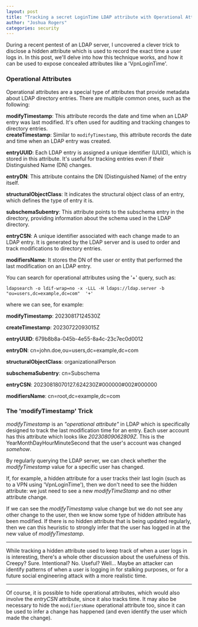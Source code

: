 ```yaml
---
layout: post
title: "Tracking a secret LoginTime LDAP attribute with Operational Attributes"
author: "Joshua Rogers"
categories: security
---
```


During a recent pentest of an LDAP server, I uncovered a clever trick to disclose a hidden attribute which is used to record the exact time a user logs in. In this post, we'll delve into how this technique works, and how it can be used to expose concealed attributes like a 'VpnLoginTime'.


### Operational Attributes

Operational attributes are a special type of attributes that provide metadata about LDAP directory entries. There are multiple common ones, such as the following:

**modifyTimestamp**: This attribute records the date and time when an LDAP entry was last modified. It's often used for auditing and tracking changes to directory entries. \
**createTimestamp**: Similar to `modifyTimestamp`, this attribute records the date and time when an LDAP entry was created.

**entryUUID**: Each LDAP entry is assigned a unique identifier (UUID), which is stored in this attribute. It's useful for tracking entries even if their Distinguished Name (DN) changes.

**entryDN**: This attribute contains the DN (Distinguished Name) of the entry itself.

**structuralObjectClass**: It indicates the structural object class of an entry, which defines the type of entry it is.

**subschemaSubentry**: This attribute points to the subschema entry in the directory, providing information about the schema used in the LDAP directory.

**entryCSN**: A unique identifier associated with each change made to an LDAP entry. It is generated by the LDAP server and is used to order and track modifications to directory entries.

**modifiersName**: It stores the DN of the user or entity that performed the last modification on an LDAP entry.


You can search for operational attributes using the '+' query, such as:
```
ldapsearch -o ldif-wrap=no -x -LLL -H ldaps://ldap.server -b "ou=users,dc=example,dc=com"  '+'
```

where we can see, for example:

**modifyTimestamp**: 20230817124530Z

**createTimestamp**: 20230722093015Z

**entryUUID**: 679b8b8a-045b-4e55-8a4c-23c7ec0d0012

**entryDN**: cn=john.doe,ou=users,dc=example,dc=com

**structuralObjectClass**: organizationalPerson

**subschemaSubentry**: cn=Subschema

**entryCSN**: 20230818070127.624230Z#000000#002#000000

**modifiersName**: cn=root,dc=example,dc=com

### The 'modifyTimestamp' Trick

_modifyTimestamp_ is an _"operational attribute"_ in LDAP which is specifically designed to track the last modification time for an entry. Each user account has this attribute which looks like _20230809062809Z_. This is the YearMonthDayHourMinuteSecond that the user's account was changed _somehow_.

By regularly querying the LDAP server, we can check whether the _modifyTimestamp_ value for a specific user has changed.

If, for example, a hidden attribute for a user tracks their last login (such as to a VPN using 'VpnLoginTime'), then we don't need to see the hidden attribute: we just need to see a new _modifyTimeStamp_ and no other attribute change.

If we can see the _modifyTimestamp_ value change but we do not see any other change to the user, then we know some type of hidden attribute has been modified. If there is no hidden attribute that is being updated regularly, then we can this heuristic to strongly infer that the user has logged in at the new value of _modifyTimestamp_.

---

While tracking a hidden attribute used to keep track of when a user logs in is interesting, there's a whole other discussion about the usefulness of this. Creepy? Sure. Intentional? No. Useful? Well... Maybe an attacker can identify patterns of when a user is logging in for stalking purposes, or for a future social engineering attack with a more realistic time.

---

Of course, it is possible to hide operational attributes, which would also involve the _entryCSN_ attribute, since it also tracks time. It may also be necessary to hide the `modifiersName` operational attribute too, since it can be used to infer a change has happened (and even identify the user which made the change).
